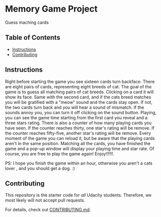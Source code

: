 # Memory Game Project
Guess maching cards
## Table of Contents

* [Instructions](#instructions)
* [Contributing](#contributing)

## Instructions
Right before starting the game you see sixteen cards turn backface. There are eight pairs of cards, representing eight breeds of cat.
The goal of the game is to guess all matching pairs of cat breeds.
Clicking on a card it will show its face. Same with the second card, and if the cats breed matches
you will be gratified with a "meow" sound and the cards stay open. If not, the two cards turn back and  you will hear a sound of mismatch.
If the sounds annoy you, you can turn it off clicking on the sound button.
Playing, you can see the game time starting from the first card you reveal and a three stars rating.
There is also a counter of how many playing cards you have seen.
If the counter reaches thirty, one star's rating will be remove.
If the counter reaches fifty-five, another star's rating will be remove.
Every moment of the game you can reload it, but be aware that the playing cards aren't in the same position.
Matching all the cards, you have finished the game and a pop-up window will display your playing time and star rate.
Of course, you are free to play the game again!
Enjoy!!!!!!.

PS: I hope you finish the game within an hour, otherwise you aren't a cats lover , and you should get a dog. :)

## Contributing

This repository is the starter code for _all_ Udacity students. Therefore, we most likely will not accept pull requests.

For details, check out [CONTRIBUTING.md](CONTRIBUTING.md).
